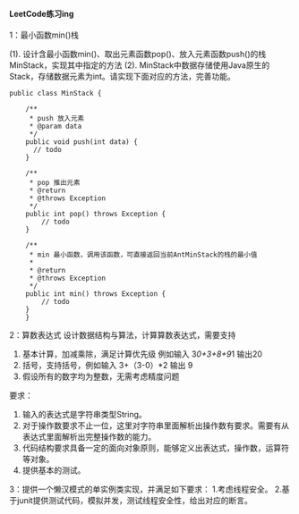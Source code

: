 #### LeetCode练习ing
1：最小函数min()栈

(1). 设计含最小函数min()、取出元素函数pop()、放入元素函数push()的栈MinStack，实现其中指定的方法
(2). MinStack中数据存储使用Java原生的Stack，存储数据元素为int。请实现下面对应的方法，完善功能。

```
public class MinStack {

    /**
     * push 放入元素
     * @param data
     */
    public void push(int data) {
      // todo
    }

    /**
     * pop 推出元素
     * @return
     * @throws Exception
     */
    public int pop() throws Exception {
        // todo
    }

    /**
     * min 最小函数，调用该函数，可直接返回当前AntMinStack的栈的最小值
     *
     * @return
     * @throws Exception
     */
    public int min() throws Exception {
        // todo
    }
    }
```


2：算数表达式
设计数据结构与算法，计算算数表达式，需要支持
  1. 基本计算，加减乘除，满足计算优先级 例如输入 3*0+3+8+9*1 输出20
  2. 括号，支持括号，例如输入 3+（3-0）*2 输出 9
  3. 假设所有的数字均为整数，无需考虑精度问题

要求：
1. 输入的表达式是字符串类型String。
2. 对于操作数要求不止一位，这里对字符串里面解析出操作数有要求。需要有从表达式里面解析出完整操作数的能力。
3. 代码结构要求具备一定的面向对象原则，能够定义出表达式，操作数，运算符等对象。
4. 提供基本的测试。


3：提供一个懒汉模式的单实例类实现，并满足如下要求：
    1.考虑线程安全。
    2.基于junit提供测试代码，模拟并发，测试线程安全性，给出对应的断言。
    
